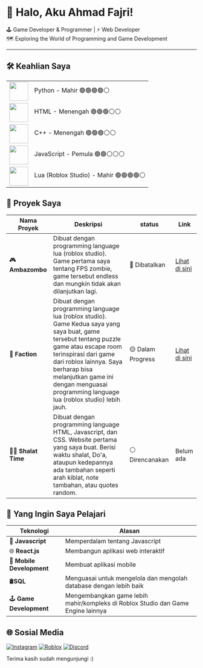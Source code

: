 # 👋 Halo, Aku Ahmad Fajri!
🕹 Game Developer & Programmer | ⚡️ Web Developer<br>
🗺️ Exploring the World of Programming and Game Development

---

## 🛠️ Keahlian Saya
<table>
  <tr>
    <td><img src="https://cdn.jsdelivr.net/gh/devicons/devicon/icons/python/python-original.svg" width="50"/></td>
    <td>Python - Mahir 🟢🟢🟢🟢⚪</td>
  </tr>
  <tr>
    <td><img src="https://cdn.jsdelivr.net/gh/devicons/devicon/icons/html5/html5-original.svg" width="50"/></td>
    <td>HTML - Menengah 🟢🟢🟢⚪⚪</td>
  </tr>
  <tr>
    <td><img src="https://cdn.jsdelivr.net/gh/devicons/devicon/icons/cplusplus/cplusplus-original.svg" width="50"/></td>
    <td>C++ - Menengah 🟢🟢🟢⚪⚪</td>
  </tr>
  <tr>
    <td><img src="https://cdn.jsdelivr.net/gh/devicons/devicon/icons/javascript/javascript-original.svg" width="50"/></td>
    <td>JavaScript - Pemula 🟢🟢⚪⚪⚪</td>
  </tr>
  <tr>
    <td><img src="https://cdn.jsdelivr.net/gh/devicons/devicon/icons/lua/lua-original.svg" width="50"/></td>
    <td>Lua (Roblox Studio) - Mahir 🟢🟢🟢🟢⚪</td>
  </tr>
</table>

## 📂 Proyek Saya
| Nama Proyek | Deskripsi | status | Link |
|-------------|-----------|--------|------|
| 🎮 **Ambazombo** | Dibuat dengan programming language lua (roblox studio). Game pertama saya tentang FPS zombie, game tersebut endless dan mungkin tidak akan dilanjutkan lagi. | 🔴 Dibatalkan | [Lihat di sini](https://www.roblox.com/games/17553436799/ambazombo) |
| 🧩 **Faction** | Dibuat dengan programming language lua (roblox studio). Game Kedua saya yang saya buat, game tersebut tentang puzzle game atau escape room terinspirasi dari game dari roblox lainnya. Saya berharap bisa melanjutkan game ini dengan menguasai programming language lua (roblox studio) lebih jauh. | 🟡 Dalam Progress | [Lihat di sini](https://www.roblox.com/games/117772758684778/Faction) |
| 🤲🏼 **Shalat Time** | Dibuat dengan programming language HTML, Javascript, dan CSS. Website pertama yang saya buat. Berisi waktu shalat, Do'a, ataupun kedepannya ada tambahan seperti arah kiblat, note tambahan, atau quotes random.  | ⚪ Direncanakan | Belum ada |

## 🔭 Yang Ingin Saya Pelajari
| Teknologi | Alasan |
|-----------|--------|
| 🚀 **Javascript** | Memperdalam tentang Javascript |
| 🌐 **React.js** | Membangun aplikasi web interaktif |
| 📱 **Mobile Development** | Membuat aplikasi mobile |
| 🛢️**SQL** | Menguasai untuk mengelola dan mengolah database dengan lebih baik |
| 🕹️ **Game Development** | Mengembangkan game lebih mahir/kompleks di Roblox Studio dan Game Engine lainnya |

## 🌐 Sosial Media
[![Instagram](https://img.shields.io/badge/Instagram-%23E4405F.svg?&style=for-the-badge&logo=instagram&logoColor=white)](https://instagram.com/ahmadhfajri)
[![Roblox](https://img.shields.io/badge/Roblox-%2320232a.svg?&style=for-the-badge&logo=roblox&logoColor=white)](https://www.roblox.com/users/2034582116/profile)
[![Discord](https://img.shields.io/badge/Discord-%237289DA.svg?&style=for-the-badge&logo=discord&logoColor=white)](https://discord.com/mager0816)

Terima kasih sudah mengunjungi :)
